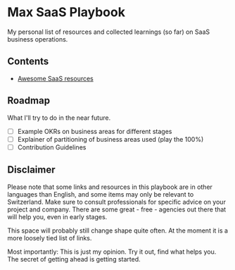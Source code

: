 # Max SaaS Playbook
My personal list of resources and collected learnings (so far) on SaaS business operations.

## Contents

- [Awesome SaaS resources](awesome-saas-resources.md)

## Roadmap

What I'll try to do in the near future.

- [ ] Example OKRs on business areas for different stages
- [ ] Explainer of partitioning of business areas used (play the 100%)
- [ ] Contribution Guidelines

## Disclaimer

Please note that some links and resources in this playbook are in other languages than English, and some items may only be relevant to Switzerland. Make sure to consult professionals for specific advice on your project and company. There are some great - free - agencies out there that will help you, even in early stages.

This space will probably still change shape quite often. At the moment it is a more loosely tied list of links.

Most importantly: This is just my opinion. Try it out, find what helps you. The secret of getting ahead is getting started.
